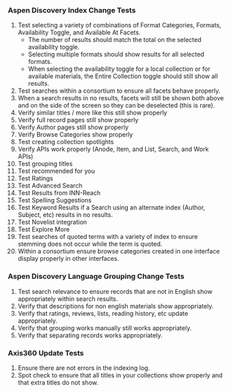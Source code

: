 ### Aspen Discovery Index Change Tests
1. Test selecting a variety of combinations of Format Categories, Formats, Availability Toggle, and Available At Facets.  
   - The number of results should match the total on the selected availability toggle. 
   - Selecting multiple formats should show results for all selected formats. 
   - When selecting the availability toggle for a local collection or for available materials, the Entire Collection toggle should still show all results. 
2. Test searches within a consortium to ensure all facets behave properly. 
3. When a search results in no results, facets will still be shown both above and on the side of the screen so they can be deselected (this is rare).
4. Verify similar titles / more like this still show properly
5. Verify full record pages still show properly
6. Verify Author pages still show properly
7. Verify Browse Categories show properly
8. Test creating collection spotlights
9. Verify APIs work properly (Anode, Item, and List, Search, and Work APIs)
10. Test grouping titles
11. Test recommended for you
12. Test Ratings
13. Test Advanced Search 
14. Test Results from INN-Reach
15. Test Spelling Suggestions
16. Test Keyword Results if a Search using an alternate index (Author, Subject, etc) results in no results.
17. Test Novelist integration
18. Test Explore More
19. Test searches of quoted terms with a variety of index to ensure stemming does not occur while the term is quoted. 
20. Within a consortium ensure browse categories created in one interface display properly in other interfaces. 

### Aspen Discovery Language Grouping Change Tests
1. Test search relevance to ensure records that are not in English show appropriately within search results. 
2. Verify that descriptions for non english materials show appropriately. 
3. Verify that ratings, reviews, lists, reading history, etc update appropriately.
4. Verify that grouping works manually still works appropriately. 
5. Verify that separating records works appropriately. 

### Axis360 Update Tests
1. Ensure there are not errors in the indexing log. 
2. Spot check to ensure that all titles in your collections show properly and that extra titles do not show. 
